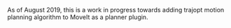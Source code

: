 As of August 2019, this is a work in progress towards adding trajopt motion planning algorithm to MoveIt as a planner plugin.
